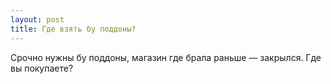 ```yaml
---
layout: post 
title: Где взять бу поддоны? 
--- 
```

Срочно нужны бу поддоны, магазин где брала раньше — закрылся. Где вы покупаете?
